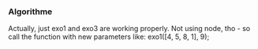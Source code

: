 ### Algorithme

Actually, just exo1 and exo3 are working properly.
Not using node, tho - so  call the function with new parameters like: exo1([4, 5, 8, 1], 9);
